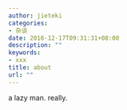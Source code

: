 ```yaml
---
author: jieteki
categories:
- 杂谈
date: 2016-12-17T09:31:31+08:00
description: ""
keywords:
- xxx
title: about
url: ""
---
```



a lazy man. really.
